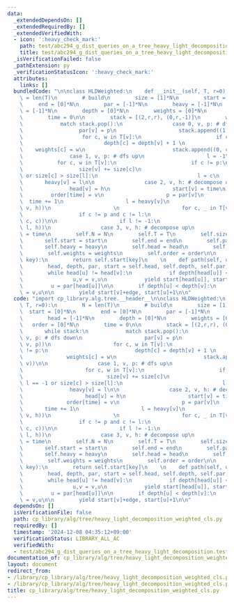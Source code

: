 ```yaml
---
data:
  _extendedDependsOn: []
  _extendedRequiredBy: []
  _extendedVerifiedWith:
  - icon: ':heavy_check_mark:'
    path: test/abc294_g_dist_queries_on_a_tree_heavy_light_decomposition.test.py
    title: test/abc294_g_dist_queries_on_a_tree_heavy_light_decomposition.test.py
  _isVerificationFailed: false
  _pathExtension: py
  _verificationStatusIcon: ':heavy_check_mark:'
  attributes:
    links: []
  bundledCode: "\n\nclass HLDWeighted:\n    def __init__(self, T, r=0):\n        N\
    \ = len(T)\n        # build\n        size = [1]*N\n        start = [0]*N\n   \
    \     end = [0]*N\n        par = [-1]*N\n        heavy = [-1]*N\n        head\
    \ = [-1]*N\n        depth = [0]*N\n        weights = [0]*N\n        order = [0]*N\n\
    \        time = 0\n\n        stack = [(2,r,r), (0,r,-1)]\n        while stack:\n\
    \            match stack.pop():\n                case 0, v, p: # dfs down\n  \
    \                  par[v] = p\n                    stack.append((1, v, p))\n \
    \                   for c, w in T[v]:\n                        if c != p:\n  \
    \                          depth[c] = depth[v] + 1 \n                        \
    \    weights[c] = w\n                            stack.append((0, c, v))\n\n \
    \               case 1, v, p: # dfs up\n                    l = -1\n         \
    \           for c, w in T[v]:\n                        if c != p:\n          \
    \                  size[v] += size[c]\n                            if l == -1\
    \ or size[c] > size[l]:\n                                l = c\n             \
    \       heavy[v] = l\n\n                case 2, v, h: # decompose down\n     \
    \               head[v] = h\n                    start[v] = time\n           \
    \         order[time] = v\n                    p = par[v]\n                  \
    \  time += 1\n                    l = heavy[v]\n                    stack.append((3,\
    \ v, h))\n                    \n                    for c, _ in T[v]:\n      \
    \                  if c != p and c != l:\n                            stack.append((2,\
    \ c, c))\n\n                    if l != -1:\n                        stack.append((2,\
    \ l, h))\n                case 3, v, h: # decompose up\n                    end[v]\
    \ = time\n        self.N = N\n        self.T = T\n        self.size = size\n \
    \       self.start = start\n        self.end = end\n        self.par = par\n \
    \       self.heavy = heavy\n        self.head = head\n        self.depth = depth\n\
    \        self.weights = weights\n        self.order = order\n\n    def __getitem__(self,\
    \ key):\n        return self.start[key]\n    \n    def path(self, u, v, edge=False):\n\
    \        head, depth, par, start = self.head, self.depth, self.par, self.start\n\
    \        while head[u] != head[v]:\n            if depth[head[u]] < depth[head[v]]:\n\
    \                u,v = v,u\n            yield start[head[u]], start[u]+1\n   \
    \         u = par[head[u]]\n\n        if depth[u] < depth[v]:\n            u,v\
    \ = v,u\n\n        yield start[v]+edge, start[u]+1\n\n"
  code: "import cp_library.alg.tree.__header__\n\nclass HLDWeighted:\n    def __init__(self,\
    \ T, r=0):\n        N = len(T)\n        # build\n        size = [1]*N\n      \
    \  start = [0]*N\n        end = [0]*N\n        par = [-1]*N\n        heavy = [-1]*N\n\
    \        head = [-1]*N\n        depth = [0]*N\n        weights = [0]*N\n     \
    \   order = [0]*N\n        time = 0\n\n        stack = [(2,r,r), (0,r,-1)]\n \
    \       while stack:\n            match stack.pop():\n                case 0,\
    \ v, p: # dfs down\n                    par[v] = p\n                    stack.append((1,\
    \ v, p))\n                    for c, w in T[v]:\n                        if c\
    \ != p:\n                            depth[c] = depth[v] + 1 \n              \
    \              weights[c] = w\n                            stack.append((0, c,\
    \ v))\n\n                case 1, v, p: # dfs up\n                    l = -1\n\
    \                    for c, w in T[v]:\n                        if c != p:\n \
    \                           size[v] += size[c]\n                            if\
    \ l == -1 or size[c] > size[l]:\n                                l = c\n     \
    \               heavy[v] = l\n\n                case 2, v, h: # decompose down\n\
    \                    head[v] = h\n                    start[v] = time\n      \
    \              order[time] = v\n                    p = par[v]\n             \
    \       time += 1\n                    l = heavy[v]\n                    stack.append((3,\
    \ v, h))\n                    \n                    for c, _ in T[v]:\n      \
    \                  if c != p and c != l:\n                            stack.append((2,\
    \ c, c))\n\n                    if l != -1:\n                        stack.append((2,\
    \ l, h))\n                case 3, v, h: # decompose up\n                    end[v]\
    \ = time\n        self.N = N\n        self.T = T\n        self.size = size\n \
    \       self.start = start\n        self.end = end\n        self.par = par\n \
    \       self.heavy = heavy\n        self.head = head\n        self.depth = depth\n\
    \        self.weights = weights\n        self.order = order\n\n    def __getitem__(self,\
    \ key):\n        return self.start[key]\n    \n    def path(self, u, v, edge=False):\n\
    \        head, depth, par, start = self.head, self.depth, self.par, self.start\n\
    \        while head[u] != head[v]:\n            if depth[head[u]] < depth[head[v]]:\n\
    \                u,v = v,u\n            yield start[head[u]], start[u]+1\n   \
    \         u = par[head[u]]\n\n        if depth[u] < depth[v]:\n            u,v\
    \ = v,u\n\n        yield start[v]+edge, start[u]+1\n\n"
  dependsOn: []
  isVerificationFile: false
  path: cp_library/alg/tree/heavy_light_decomposition_weighted_cls.py
  requiredBy: []
  timestamp: '2024-12-08 04:35:12+09:00'
  verificationStatus: LIBRARY_ALL_AC
  verifiedWith:
  - test/abc294_g_dist_queries_on_a_tree_heavy_light_decomposition.test.py
documentation_of: cp_library/alg/tree/heavy_light_decomposition_weighted_cls.py
layout: document
redirect_from:
- /library/cp_library/alg/tree/heavy_light_decomposition_weighted_cls.py
- /library/cp_library/alg/tree/heavy_light_decomposition_weighted_cls.py.html
title: cp_library/alg/tree/heavy_light_decomposition_weighted_cls.py
---
```

